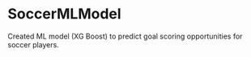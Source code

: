# SoccerMLModel
Created ML model (XG Boost) to predict goal scoring opportunities for soccer players. 
